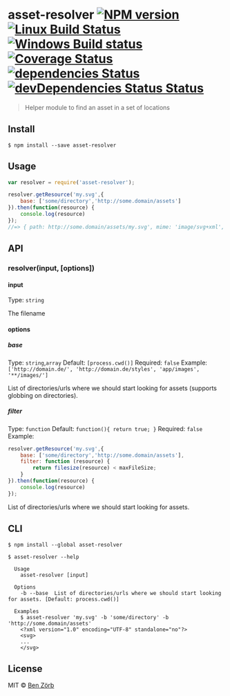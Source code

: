 # asset-resolver [![NPM version][npm-image]][npm-url] [![Linux Build Status][travis-image]][travis-url] [![Windows Build status][appveyor-image]][appveyor-url] [![Coverage Status][coveralls-image]][coveralls-url] [![dependencies Status][depstat-image]][depstat-url] [![devDependencies Status Status][deVdepstat-image]][deVdepstat-url]


> Helper module to find an asset in a set of locations


## Install

```
$ npm install --save asset-resolver
```


## Usage

```js
var resolver = require('asset-resolver');

resolver.getResource('my.svg',{
	base: ['some/directory','http://some.domain/assets']
}).then(function(resource) {
	console.log(resource)
});
//=> { path: http://some.domain/assets/my.svg', mime: 'image/svg+xml', contents: ' ... ' }
```


## API

### resolver(input, [options])

#### input

Type: `string`

The filename

#### options

##### base

Type: `string`,`array` 
Default: `[process.cwd()]` 
Required: `false`
Example: `['http://domain.de/', 'http://domain.de/styles', 'app/images', '**/images/']` 

List of directories/urls where we should start looking for assets (supports globbing on directories). 

##### filter

Type: `function` 
Default: `function(){ return true; }` 
Required: `false`
Example: 
```javascript
resolver.getResource('my.svg',{
	base: ['some/directory','http://some.domain/assets'],
	filter: function (resource) {
		return filesize(resource) < maxFileSize;
	}
}).then(function(resource) {
	console.log(resource)
});
```

List of directories/urls where we should start looking for assets. 


## CLI

```
$ npm install --global asset-resolver
```

```
$ asset-resolver --help

  Usage
    asset-resolver [input]

  Options
    -b --base  List of directories/urls where we should start looking for assets. [Default: process.cwd()]

  Examples
    $ asset-resolver 'my.svg' -b 'some/directory' -b 'http://some.domain/assets'
    <?xml version="1.0" encoding="UTF-8" standalone="no"?>
    <svg>
    ...
    </svg>
```


## License

MIT © [Ben Zörb](http://sommerlaune.com)     

                                              
[npm-url]: https://www.npmjs.com/package/asset-resolver
[npm-image]: https://img.shields.io/npm/v/asset-resolver.svg

[travis-url]: https://travis-ci.org/bezoerb/asset-resolver
[travis-image]: https://travis-ci.org/bezoerb/asset-resolver.svg?branch=master&label=Linux%20build

[appveyor-url]: https://ci.appveyor.com/project/bezoerb/asset-resolver/branch/master
[appveyor-image]: https://ci.appveyor.com/api/projects/status/yr4kfmv5vcbb03yn/branch/master?svg=true&label=Windows%20build

[depstat-url]: https://david-dm.org/bezoerb/asset-resolver
[depstat-image]: https://img.shields.io/david/bezoerb/asset-resolver.svg

[deVdepstat-url]: https://david-dm.org/bezoerb/asset-resolver?type=dev
[deVdepstat-image]: https://img.shields.io/david/dev/bezoerb/asset-resolver.svg
                                              
[coveralls-url]: https://coveralls.io/github/bezoerb/asset-resolver?branch=master
[coveralls-image]: https://coveralls.io/repos/github/bezoerb/asset-resolver/badge.svg?branch=master
